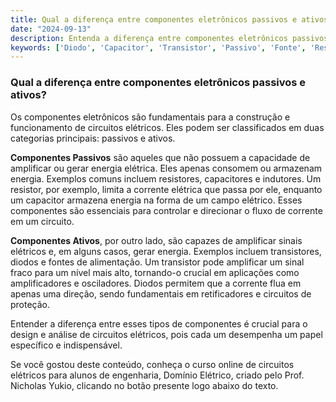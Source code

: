```yaml
---
title: Qual a diferença entre componentes eletrônicos passivos e ativos?
date: "2024-09-13"
description: Entenda a diferença entre componentes eletrônicos passivos e ativos no contexto de circuitos elétricos.
keywords: ['Diodo', 'Capacitor', 'Transistor', 'Passivo', 'Fonte', 'Resistente', 'Eletrônico']
---
```


### Qual a diferença entre componentes eletrônicos passivos e ativos?

Os componentes eletrônicos são fundamentais para a construção e funcionamento de circuitos elétricos. Eles podem ser classificados em duas categorias principais: passivos e ativos.

**Componentes Passivos** são aqueles que não possuem a capacidade de amplificar ou gerar energia elétrica. Eles apenas consomem ou armazenam energia. Exemplos comuns incluem resistores, capacitores e indutores. Um resistor, por exemplo, limita a corrente elétrica que passa por ele, enquanto um capacitor armazena energia na forma de um campo elétrico. Esses componentes são essenciais para controlar e direcionar o fluxo de corrente em um circuito.

**Componentes Ativos**, por outro lado, são capazes de amplificar sinais elétricos e, em alguns casos, gerar energia. Exemplos incluem transistores, diodos e fontes de alimentação. Um transistor pode amplificar um sinal fraco para um nível mais alto, tornando-o crucial em aplicações como amplificadores e osciladores. Diodos permitem que a corrente flua em apenas uma direção, sendo fundamentais em retificadores e circuitos de proteção.

Entender a diferença entre esses tipos de componentes é crucial para o design e análise de circuitos elétricos, pois cada um desempenha um papel específico e indispensável.

Se você gostou deste conteúdo, conheça o curso online de circuitos elétricos para alunos de engenharia, Domínio Elétrico, criado pelo Prof. Nicholas Yukio, clicando no botão presente logo abaixo do texto.